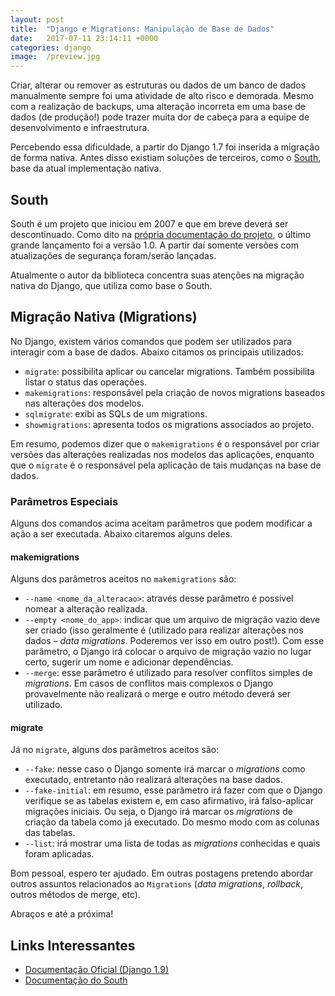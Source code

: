 ```yaml
---
layout: post
title:  "Django e Migrations: Manipulação de Base de Dados"
date:   2017-07-11 23:14:11 +0000
categories: django
image:  /preview.jpg
---
```


Criar, alterar ou remover as estruturas ou dados de um banco de dados manualmente sempre foi uma atividade de alto risco e demorada. Mesmo com a realização de backups, uma alteração incorreta em uma base de dados (de produção!) pode trazer muita dor de cabeça para a equipe de desenvolvimento e infraestrutura.

Percebendo essa dificuldade, a partir do Django 1.7 foi inserida a migração de forma nativa. Antes disso existiam soluções de terceiros, como o [South](http://south.readthedocs.io/en/latest/), base da atual implementação nativa.

## South

South é um projeto que iniciou em 2007 e que em breve deverá ser descontinuado. Como dito na [própria documentação do projeto](http://south.readthedocs.io/en/latest/releasenotes/1.0.html), o último grande lançamento foi a versão 1.0. A partir daí somente versões com atualizações de segurança foram/serão lançadas.

Atualmente o autor da biblioteca concentra suas atenções na migração nativa do Django, que utiliza como base o South.

## Migração Nativa (Migrations)

No Django, existem vários comandos que podem ser utilizados para interagir com a base de dados. Abaixo citamos os principais utilizados:

* `migrate`: possibilita aplicar ou cancelar migrations. Também possibilita listar o status das operações.
* `makemigrations`: responsável pela criação de novos migrations baseados nas alterações dos modelos.
* `sqlmigrate`: exibi as SQLs de um migrations.
* `showmigrations`: apresenta todos os migrations associados ao projeto.

Em resumo, podemos dizer que o `makemigrations` é o responsável por criar versões das alterações realizadas nos modelos das aplicações, enquanto que o `migrate` é o responsável pela aplicação de tais mudanças na base de dados.

### Parâmetros Especiais

Alguns dos comandos acima aceitam parâmetros que podem modificar a ação a ser executada. Abaixo citaremos alguns deles.

#### makemigrations

Alguns dos parâmetros aceitos no `makemigrations` são:

* `--name <nome_da_alteracao>`: através desse parâmetro é possível nomear a alteração realizada.
* `--empty <nome_do_app>`: indicar que um arquivo de migração vazio deve ser criado (isso geralmente é (utilizado para realizar alterações nos dados – *data migrations*. Poderemos ver isso em outro post!). Com esse parâmetro, o Django irá colocar o arquivo de migração vazio no lugar certo, sugerir um nome e adicionar dependências.
* `--merge`: esse parâmetro é utilizado para resolver conflitos simples de *migrations*. Em casos de conflitos mais complexos o Django provavelmente não realizará o merge e outro método deverá ser utilizado.

#### migrate

Já no `migrate`, alguns dos parâmetros aceitos são:

* `--fake`: nesse caso o Django somente irá marcar o *migrations* como executado, entretanto não realizará alterações na base dados.
* `--fake-initial`: em resumo, esse parâmetro irá fazer com que o Django verifique se as tabelas existem e, em caso afirmativo, irá falso-aplicar migrações iniciais. Ou seja, o Django irá marcar os *migrations* de criação da tabela como já executado. Do mesmo modo com as colunas das tabelas.
* `--list`: irá mostrar uma lista de todas as *migrations* conhecidas e quais foram aplicadas.

Bom pessoal, espero ter ajudado. Em outras postagens pretendo abordar outros assuntos relacionados ao `Migrations` (*data migrations*, *rollback*, outros métodos de merge, etc).

Abraços e até a próxima!

## Links Interessantes

* [Documentação Oficial (Django 1.9)](https://docs.djangoproject.com/pt-br/1.9/topics/migrations/)
* [Documentação do South](http://south.readthedocs.io/en/latest/)
